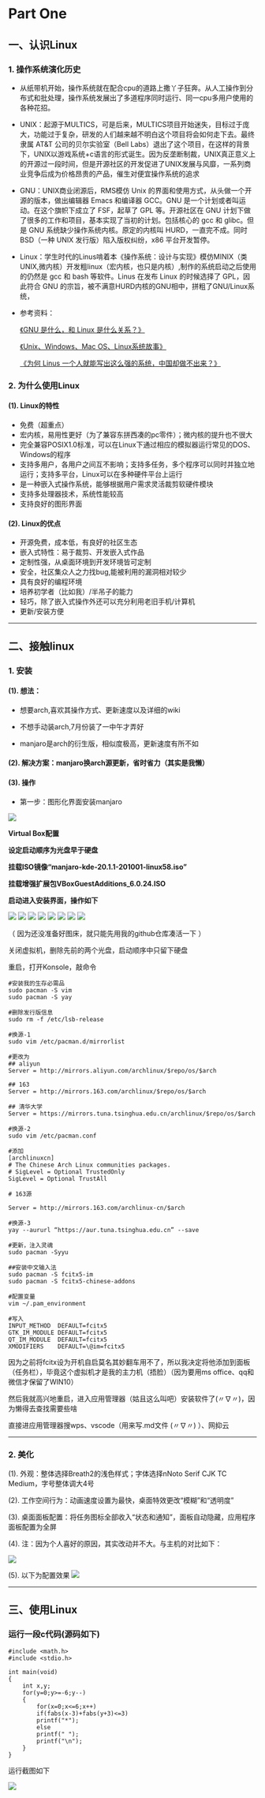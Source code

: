 # Part One
## 一、认识Linux
### 1. 操作系统演化历史
- 从纸带机开始，操作系统就在配合cpu的道路上撒丫子狂奔。从人工操作到分布式和批处理，操作系统发展出了多道程序同时运行、同一cpu多用户使用的各种花招。
- UNIX：起源于MULTICS，可是后来，MULTICS项目开始迷失，目标过于庞大，功能过于复杂，研发的人们越来越不明白这个项目将会如何走下去。最终隶属 AT&T 公司的贝尔实验室（Bell Labs）退出了这个项目，在这样的背景下，UNIX以游戏系统+c语言的形式诞生。因为反垄断制裁，UNIX真正意义上的开源过一段时间，但是开源社区的开发促进了UNIX发展与风靡，一系列商业竞争后成为价格昂贵的产品，催生对便宜操作系统的追求
- GNU：UNIX商业闭源后，RMS模仿 Unix 的界面和使用方式，从头做一个开源的版本，做出编辑器 Emacs 和编译器 GCC。GNU 是一个计划或者叫运动。在这个旗帜下成立了 FSF，起草了 GPL 等。开源社区在 GNU 计划下做了很多的工作和项目，基本实现了当初的计划。包括核心的 gcc 和 glibc。但是 GNU 系统缺少操作系统内核。原定的内核叫 HURD，一直完不成。同时 BSD（一种 UNIX 发行版）陷入版权纠纷，x86 平台开发暂停。
- Linux：学生时代的Linus啃着本《操作系统：设计与实现》模仿MINIX（类UNIX,微内核）开发粗linux（宏内核，也只是内核）,制作的系统启动之后使用的仍然是 gcc 和 bash 等软件。Linus 在发布 Linux 的时候选择了 GPL，因此符合 GNU 的宗旨，被不满意HURD内核的GNU相中，拼粗了GNU/Linux系统，
- 参考资料：

    [《GNU 是什么，和 Linux 是什么关系？》](https://www.zhihu.com/question/319783573/answer/656033035)

    [《Unix、Windows、Mac OS、Linux系统故事》](https://zhuanlan.zhihu.com/p/48834280)

    [《为何 Linus 一个人就能写出这么强的系统，中国却做不出来？》](https://www.zhihu.com/question/63187737/answer/1415937231)
### 2. 为什么使用Linux
#### (1). Linux的特性
- 免费（超重点）
- 宏内核，易用性更好（为了兼容东拼西凑的pc零件）；微内核的提升也不很大
- 完全兼容POSIX1.0标准，可以在Linux下通过相应的模拟器运行常见的DOS、Windows的程序
- 支持多用户，各用户之间互不影响；支持多任务，多个程序可以同时并独立地运行；支持多平台，Linux可以在多种硬件平台上运行
- 是一种嵌入式操作系统，能够根据用户需求灵活裁剪软硬件模块
- 支持多处理器技术，系统性能较高
- 支持良好的图形界面

#### (2). Linux的优点
- 开源免费，成本低，有良好的社区生态
- 嵌入式特性：易于裁剪、开发嵌入式作品
- 定制性强，从桌面环境到开发环境皆可定制
- 安全，社区集众人之力找bug,能被利用的漏洞相对较少
- 具有良好的编程环境
- 培养初学者（比如我）/半吊子的能力
- 轻巧，除了嵌入式操作外还可以充分利用老旧手机/计算机
- 更新/安装方便

****
## 二、接触linux
### 1. 安装
#### (1). 想法：
- 想要arch,喜欢其操作方式、更新速度以及详细的wiki

- 不想手动装arch,7月份装了一中午才弄好

- manjaro是arch的衍生版，相似度极高，更新速度有所不如

#### (2). 解决方案：manjaro换arch源更新，省时省力（其实是我懒）
#### (3). 操作
- 第一步：图形化界面安装manjaro

![](https://raw.githubusercontent.com/NeiitDoor/Neiit-sNotes4LinuxLearning/main/imgs/part1-imgs/09.jpg)

**Virtual Box配置**

**设定启动顺序为光盘早于硬盘**    

**挂载ISO镜像“manjaro-kde-20.1.1-201001-linux58.iso”**    

**挂载增强扩展包VBoxGuestAdditions_6.0.24.ISO**     

**启动进入安装界面，操作如下**


![](https://raw.githubusercontent.com/NeiitDoor/Neiit-sNotes4LinuxLearning/main/imgs/part1-imgs/01.jpg)
![](https://raw.githubusercontent.com/NeiitDoor/Neiit-sNotes4LinuxLearning/main/imgs/part1-imgs/02.jpg)
![](https://raw.githubusercontent.com/NeiitDoor/Neiit-sNotes4LinuxLearning/main/imgs/part1-imgs/03.jpg)
![](https://raw.githubusercontent.com/NeiitDoor/Neiit-sNotes4LinuxLearning/main/imgs/part1-imgs/04.jpg)
![](https://raw.githubusercontent.com/NeiitDoor/Neiit-sNotes4LinuxLearning/main/imgs/part1-imgs/05.jpg)
![](https://raw.githubusercontent.com/NeiitDoor/Neiit-sNotes4LinuxLearning/main/imgs/part1-imgs/06.jpg)
![](https://raw.githubusercontent.com/NeiitDoor/Neiit-sNotes4LinuxLearning/main/imgs/part1-imgs/07.jpg)
![](https://raw.githubusercontent.com/NeiitDoor/Neiit-sNotes4LinuxLearning/main/imgs/part1-imgs/08.jpg)

（  因为还没准备好图床，就只能先用我的github仓库凑活一下  ）

关闭虚拟机，删除先前的两个光盘，启动顺序中只留下硬盘

重启，打开Konsole，敲命令

```
#安装我的生存必需品
sudo pacman -S vim
sudo pacman -S yay

#删除发行版信息
sudo rm -f /etc/lsb-release

#换源-1
sudo vim /etc/pacman.d/mirrorlist

#更改为
## aliyun
Server = http://mirrors.aliyun.com/archlinux/$repo/os/$arch

## 163
Server = http://mirrors.163.com/archlinux/$repo/os/$arch

## 清华大学
Server = https://mirrors.tuna.tsinghua.edu.cn/archlinux/$repo/os/$arch

#换源-2
sudo vim /etc/pacman.conf

#添加
[archlinuxcn]
# The Chinese Arch Linux communities packages.
# SigLevel = Optional TrustedOnly
SigLevel = Optional TrustAll

# 163源

Server = http://mirrors.163.com/archlinux-cn/$arch

#换源-3
yay --aururl “https://aur.tuna.tsinghua.edu.cn” --save

#更新，注入灵魂
sudo pacman -Syyu

##安装中文输入法
sudo pacman -S fcitx5-im
sudo pacman -S fcitx5-chinese-addons

#配置变量
vim ~/.pam_environment

#写入
INPUT_METHOD  DEFAULT=fcitx5
GTK_IM_MODULE DEFAULT=fcitx5
QT_IM_MODULE  DEFAULT=fcitx5
XMODIFIERS    DEFAULT=\@im=fcitx5

```
因为之前将fcitx设为开机自启莫名其妙翻车用不了，所以我决定将他添加到面板（任务栏），毕竟这个虚拟机才是我的主力机（捂脸）（因为要用ms office、qq和微信才保留了WIN10）

然后我就高兴地重启，进入应用管理器（姑且这么叫吧）安装软件了(〃∇〃)，因为懒得去查找需要些啥

直接进应用管理器搜wps、vscode（用来写.md文件 (〃∇〃) ）、网抑云

****
### 2. 美化

(1). 外观：整体选择Breath2的浅色样式；字体选择nNoto Serif CJK TC Medium，字号整体调大4号

(2). 工作空间行为：动画速度设置为最快，桌面特效更改“模糊”和“透明度”

(3). 桌面面板配置：将任务图标全部收入“状态和通知”，面板自动隐藏，应用程序面板配置为全屏

(4). 注：因为个人喜好的原因，其实改动并不大。与主机的对比如下：

![](https://raw.githubusercontent.com/NeiitDoor/Neiit-sNotes4LinuxLearning/main/imgs/part1-imgs/12.jpg)

(5). 以下为配置效果
![](https://raw.githubusercontent.com/NeiitDoor/Neiit-sNotes4LinuxLearning/main/imgs/part1-imgs/11.jpg)


****
## 三、使用Linux
### 运行一段c代码(源码如下)
```
#include <math.h>
#include <stdio.h>

int main(void)
{
    int x,y;
    for(y=0;y>=-6;y--)
    {
        for(x=0;x<=6;x++)
        if(fabs(x-3)+fabs(y+3)<=3)
        printf("*");
        else
        printf(" ");
        printf("\n");
    }
}
```

运行截图如下

![](https://raw.githubusercontent.com/NeiitDoor/Neiit-sNotes4LinuxLearning/main/imgs/part1-imgs/13.jpg)

